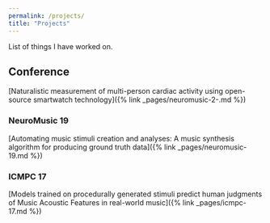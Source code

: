 ```yaml
---
permalink: /projects/
title: "Projects"
---
```


List of things I have worked on.

## Conference 

[Naturalistic measurement of multi-person cardiac activity using open-source smartwatch technology]({% link _pages/neuromusic-2-.md %})

### NeuroMusic 19

[Automating music stimuli creation and analyses: A music synthesis algorithm for producing ground truth data]({% link _pages/neuromusic-19.md %})

### ICMPC 17

[Models trained on procedurally generated stimuli predict human judgments of Music Acoustic Features in real-world music]({% link _pages/icmpc-17.md %})
